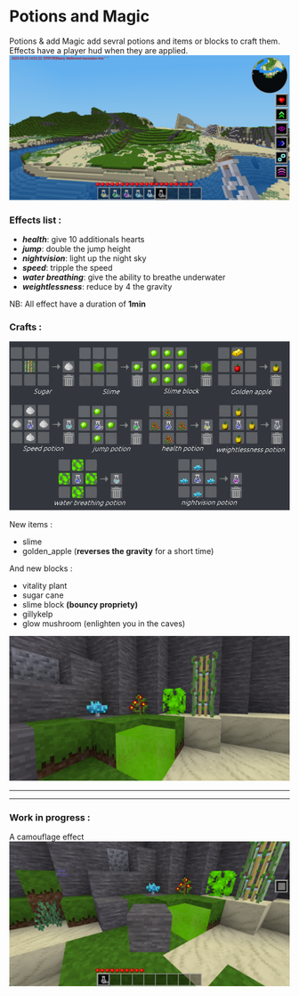 # Potions and Magic
Potions & add Magic add sevral potions and items or blocks to craft them.
Effects have a player hud when they are applied.
![Screenshot_hud](./doc/screenshot_1.png)

### Effects list :
- ***health***: give 10 additionals hearts 
- ***jump***: double the jump height
- ***nightvision***: light up the night sky
- ***speed***: tripple the speed
- ***water breathing***: give the ability to breathe underwater
- ***weightlessness***: reduce by 4 the gravity

NB: All effect have a duration of **1min**

### Crafts :
![craft_guide](./doc/craft_guide.png)

New items :
- slime
- golden_apple (**reverses the gravity** for a short time)

And new blocks :
- vitality plant
- sugar cane
- slime block **(bouncy propriety)**
- gillykelp
- glow mushroom (enlighten you in the caves)


![screenchot_block](./doc/screenshot_2.png)

---
---
### Work in progress :
A camouflage effect
![screenchot_camouflage](./doc/screenshot_4.png)